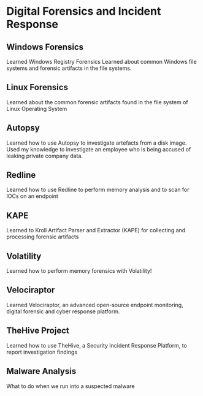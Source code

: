 # Digital Forensics and Incident Response

## Windows Forensics
Learned Windows Registry Forensics
Learned about common Windows file systems and forensic artifacts in the file systems.

## Linux Forensics
Learned about the common forensic artifacts found in the file system of Linux Operating System

## Autopsy
Learned how to use Autopsy to investigate artefacts from a disk image. Used my knowledge to investigate an employee who is being accused of leaking private company data.

## Redline
Learned how to use Redline to perform memory analysis and to scan for IOCs on an endpoint

## KAPE
Learned to Kroll Artifact Parser and Extractor (KAPE) for collecting and processing forensic artifacts

## Volatility
Learned how to perform memory forensics with Volatility!

## Velociraptor
Learned Velociraptor, an advanced open-source endpoint monitoring, digital forensic and cyber response platform.

## TheHive Project
Learned how to use TheHive, a Security Incident Response Platform, to report investigation findings

## Malware Analysis
What to do when we run into a suspected malware
